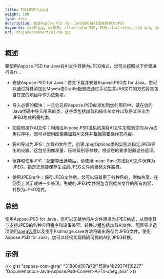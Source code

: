 ```yaml
---
title: 将AI转换为Jpeg
weight: 100
type: docs
description: 检查Aspose.PSD for Java如何将AI图像转换为JPEG
keywords: [ai转jpg, ai格式, illustrator文件, 转换illustrator, psd api, java, 代码示例]
url: zh/java/convert/ai-to-jpg
---
```


## **概述**
要使用Aspose.PSD for Java将AI文件转换为JPEG格式，您可以按照以下步骤进行操作：

- 安装Aspose.PSD for Java：首先下载并安装Aspose.PSD库 for Java。您可以通过将其添加到Maven或Gradle配置或通过手动包含JAR文件的方式将其包含在您的项目中作为依赖项。

- 导入必要的模块：一旦您已将Aspose.PSD库添加到您的项目中，请在您的Java代码中导入所需的类。这些类包括加载和操作AI文件以及将其导出为JPEG格式所需的类。

- 加载和操作AI文件：利用由Aspose.PSD提供的类将AI文件加载到您的Java应用程序中。您可以使用图像类加载AI文件并根据需要操作其内容。

- 将AI导出为JPG：加载AI文件后，创建JpegOptions类的实例以指定JPEG导出的设置。这包括图像质量、压缩级别等参数。根据您的要求配置这些选项。

- 保存和使用JPG：配置导出选项后，请使用Image.Save方法将AI文件保存为JPEG。指定您想要保存生成的JPEG文件的目标文件路径。

- 使用JPEG文件：保存JPEG文件后，您可以将其用于各种目的，例如共享、在网页上显示或进一步处理。生成的JPEG文件将包含原始AI文件的所有内容，转换为JPEG格式。

## **总结**
使用Aspose.PSD for Java，您可以无缝地将AI文件转换为JPEG格式，从而使其与支持JPEG的各种应用程序和设备兼容。转换过程包括加载AI文件、配置导出选项使用[Jpeg选项](https://reference.aspose.com/psd/java/com.aspose.psd.imageoptions/jpegoptions/)以及使用PsdImage.save方法将输出保存为JPEG文件。使用Aspose.PSD for Java，您可以轻松实现精确可靠的AI到JPEG转换。

## **示例**
{{< gist "aspose-com-gists" "31800d807a72f1f50fe4b29374119227" "Documentation-Java-Aspose.Psd-Convert-Ai-To-Jpeg.java" >}}

